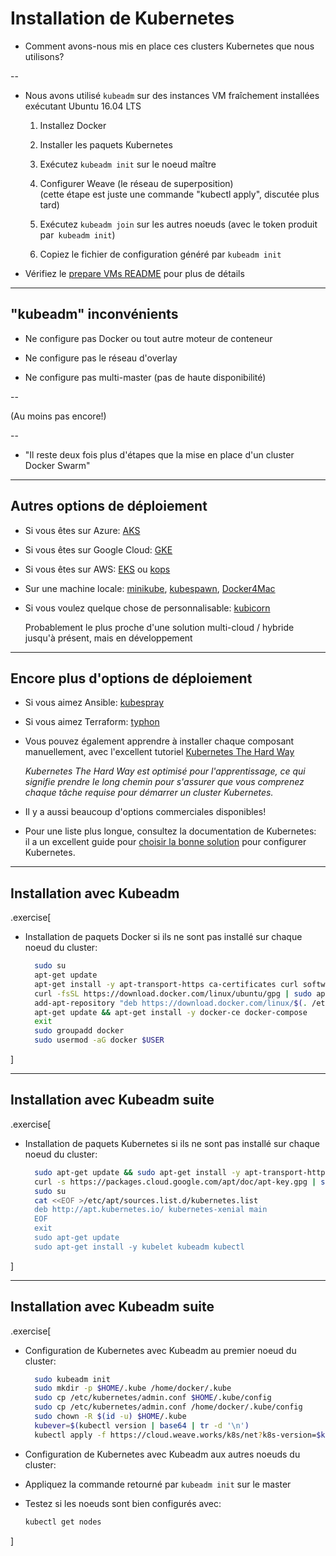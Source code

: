# Installation de Kubernetes

- Comment avons-nous mis en place ces clusters Kubernetes que nous utilisons?

--

- Nous avons utilisé `kubeadm` sur des instances VM fraîchement installées exécutant Ubuntu 16.04 LTS

    1. Installez Docker

    2. Installer les paquets Kubernetes

    3. Exécutez `kubeadm init` sur le noeud maître

    4. Configurer Weave (le réseau de superposition)
       <br/>
       (cette étape est juste une commande "kubectl apply", discutée plus tard)

    5. Exécutez `kubeadm join` sur les autres noeuds (avec le token produit par` kubeadm init`)

    6. Copiez le fichier de configuration généré par `kubeadm init`

- Vérifiez le [prepare VMs README](https://github.com/RyaxTech/kube.training/blob/master/prepare-vms/README.md) pour plus de détails

---

## "kubeadm" inconvénients

- Ne configure pas Docker ou tout autre moteur de conteneur

- Ne configure pas le réseau d'overlay

- Ne configure pas multi-master (pas de haute disponibilité)

--

  (Au moins pas encore!)

--

- "Il reste deux fois plus d'étapes que la mise en place d'un cluster Docker Swarm" 

---

## Autres options de déploiement

- Si vous êtes sur Azure:
  [AKS](https://azure.microsoft.com/services/container-service/)

- Si vous êtes sur Google Cloud:
  [GKE](https://cloud.google.com/kubernetes-engine/)

- Si vous êtes sur AWS:
  [EKS](https://aws.amazon.com/eks/)
  ou
  [kops](https://github.com/kubernetes/kops)

- Sur une machine locale:
  [minikube](https://kubernetes.io/docs/getting-started-guides/minikube/),
  [kubespawn](https://github.com/kinvolk/kube-spawn),
  [Docker4Mac](https://docs.docker.com/docker-for-mac/kubernetes/)

- Si vous voulez quelque chose de personnalisable:
  [kubicorn](https://github.com/kubicorn/kubicorn)

  Probablement le plus proche d'une solution multi-cloud / hybride jusqu'à présent, mais en développement

---

## Encore plus d'options de déploiement

- Si vous aimez Ansible:
  [kubespray](https://github.com/kubernetes-incubator/kubespray)

- Si vous aimez Terraform:
  [typhon](https://github.com/poseidon/typhoon/)

- Vous pouvez également apprendre à installer chaque composant manuellement, avec
  l'excellent tutoriel [Kubernetes The Hard Way](https://github.com/kelseyhightower/kubernetes-the-hard-way)

  *Kubernetes The Hard Way est optimisé pour l'apprentissage, ce qui signifie prendre le long chemin pour s'assurer que vous comprenez chaque tâche requise pour démarrer un cluster Kubernetes.*

- Il y a aussi beaucoup d'options commerciales disponibles!

- Pour une liste plus longue, consultez la documentation de Kubernetes:
  <br/>
  il a un excellent guide pour [choisir la bonne solution](https://kubernetes.io/docs/setup/pick-right-solution/) pour configurer Kubernetes.

---

## Installation avec Kubeadm


.exercise[

- Installation de paquets Docker si ils ne sont pas installé sur chaque noeud du cluster:
  ```bash
    sudo su
    apt-get update
    apt-get install -y apt-transport-https ca-certificates curl software-properties-common
    curl -fsSL https://download.docker.com/linux/ubuntu/gpg | sudo apt-key add -
    add-apt-repository "deb https://download.docker.com/linux/$(. /etc/os-release; echo "$ID") $(lsb_release -cs) stable"
    apt-get update && apt-get install -y docker-ce docker-compose
    exit
    sudo groupadd docker
    sudo usermod -aG docker $USER
  ```
]

---

## Installation avec Kubeadm suite


.exercise[

- Installation de paquets Kubernetes si ils ne sont pas installé sur chaque noeud du cluster:
  ```bash
    sudo apt-get update && sudo apt-get install -y apt-transport-https curl
    curl -s https://packages.cloud.google.com/apt/doc/apt-key.gpg | sudo apt-key add -
    sudo su
    cat <<EOF >/etc/apt/sources.list.d/kubernetes.list
    deb http://apt.kubernetes.io/ kubernetes-xenial main
    EOF
    exit
    sudo apt-get update
    sudo apt-get install -y kubelet kubeadm kubectl
   ```
]

---

## Installation avec Kubeadm suite

.exercise[

- Configuration de Kubernetes avec Kubeadm au premier noeud du cluster:
  ```bash
    sudo kubeadm init 
    sudo mkdir -p $HOME/.kube /home/docker/.kube
    sudo cp /etc/kubernetes/admin.conf $HOME/.kube/config
    sudo cp /etc/kubernetes/admin.conf /home/docker/.kube/config
    sudo chown -R $(id -u) $HOME/.kube
    kubever=$(kubectl version | base64 | tr -d '\n')
    kubectl apply -f https://cloud.weave.works/k8s/net?k8s-version=$kubever
  ```

- Configuration de Kubernetes avec Kubeadm aux autres noeuds du cluster:
- Appliquez la commande retourné par `kubeadm init` sur le master
- Testez si les noeuds sont bien configurés avec:
  ```bash
  kubectl get nodes
  ```
]




